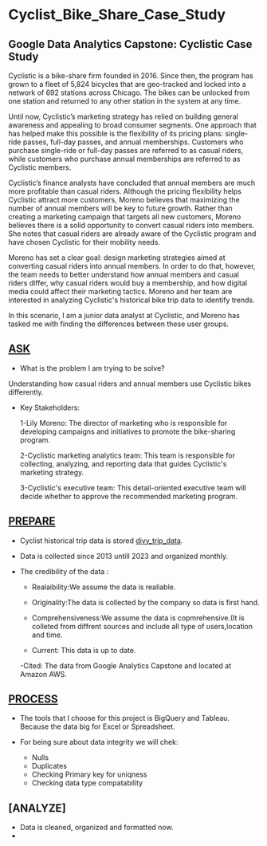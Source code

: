 # Cyclist_Bike_Share_Case_Study

## Google Data Analytics Capstone: Cyclistic Case Study

Cyclistic is a bike-share firm founded in 2016. Since then, the program has grown to a fleet of 5,824 bicycles that are geo-tracked and locked into a network of 692 stations across Chicago. The bikes can be unlocked from one station and returned to any other station in the system at any time.

Until now, Cyclistic’s marketing strategy has relied on building general awareness and appealing to broad consumer segments. One approach that has helped make this possible is the flexibility of its pricing plans: single-ride passes, full-day passes, and annual memberships. Customers who purchase single-ride or full-day passes are referred to as casual riders, while customers who purchase annual memberships are referred to as Cyclistic members.

Cyclistic’s finance analysts have concluded that annual members are much more profitable than casual riders. Although the pricing flexibility helps Cyclistic attract more customers, Moreno believes that maximizing the number of annual members will be key to future growth. Rather than creating a marketing campaign that targets all new customers, Moreno believes there is a solid opportunity to convert casual riders into members. She notes that casual riders are already aware of the Cyclistic program and have chosen Cyclistic for their mobility needs.

Moreno has set a clear goal: design marketing strategies aimed at converting casual riders into annual members. In order to do that, however, the team needs to better understand how annual members and casual riders differ, why casual riders would buy a membership, and how digital media could affect their marketing tactics. Moreno and her team are interested in analyzing Cyclistic's historical bike trip data to identify trends.

In this scenario, I am a junior data analyst at Cyclistic, and Moreno has tasked me with finding the differences between these user groups.  

## [ASK](https://github.com/berivanyavuz/Cyclist_Bike_Share_Case_Study/blob/main/ASK.md)

   - What is the problem I am trying to be solve?

   Understanding how casual riders and annual members use Cyclistic bikes differently.
  
   - Key Stakeholders:

      1-Lily Moreno: The director of marketing who is responsible for developing campaigns and
     initiatives to promote the bike-sharing program.

      2-Cyclistic marketing analytics team: This team is responsible for collecting, analyzing,
      and reporting data that guides Cyclistic's marketing strategy.

      3-Cyclistic's executive team: This detail-oriented executive team will decide whether to
     approve the recommended marketing program.

 ## [PREPARE](https://github.com/berivanyavuz/Cyclist_Bike_Share_Case_Study/blob/main/PREPARE.md)
 
   - Cyclist historical trip data is stored [divy_trip_data](https://divvy-tripdata.s3.amazonaws.com/index.html).

   - Data is collected since 2013 untill 2023 and organized monthly.

   - The credibility of the data :

     - Realaibility:We assume the data is realiable.
  
     - Originality:The data is collected by the company so data is first hand.
  
     - Comprehensiveness:We assume the data is copmrehensive.(It is colleted from diffrent sources and 
     include all type of users,location and time.
  
     - Current: This data is up to date.
  
     -Cited: The data from Google Analytics Capstone and located at Amazon AWS.
     

  ## [PROCESS](https://github.com/berivanyavuz/Cyclist_Bike_Share_Case_Study/blob/main/PROCESS.md)
  
   - The tools that I choose for this project is BigQuery and Tableau. Because the data big for
       Excel or Spreadsheet.
       
   - For being sure about data integrity we will chek:
     
        - Nulls
        - Duplicates
        - Checking Primary key for uniqness
        - Checking data type compatability

   ## [ANALYZE]

   - Data is cleaned, organized and formatted now.
   - 

  



 


